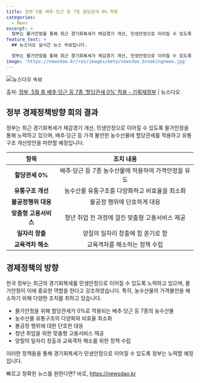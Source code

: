 ```yaml
---
title: 정부 5월 배추·당근 등 7종 할당관세 0% 적용
categories:
  - News
excerpt: >
  정부는 물가안정을 통해 최근 경기회복세가 체감경기 개선, 민생안정으로 이어질 수 있도록 힘쓰기로 했다. 이를…
feature_text: >
  ## 뉴스다오 실시간 뉴스 속보입니다.

  정부는 물가안정을 통해 최근 경기회복세가 체감경기 개선, 민생안정으로 이어질 수 있도록 힘쓰기로 했다. 이를…
image: 'https://newsdao.kr/res/images/meta/newsdao_breakingnews.jpg'
---
```


![뉴스다오 속보](https://newsdao.kr/res/images/meta/newsdao_breakingnews.jpg)

<p>출처: <a href="https://newsdao.kr/3673" rel="dofollow">정부, 5월 중 배추·당근 등 7종 ‘할당관세 0%’ 적용 - 기획재정부</a> | 뉴스다오</p>

<h2 data-ke-size="size26">정부 경제정책방향 회의 결과</h2>
<p data-ke-size="size16">정부는 최근 경기회복세가 체감경기 개선, 민생안정으로 이어질 수 있도록 물가안정을 통해 노력하고 있으며, 배추·당근 등 가격 불안한 농수산물에 할당관세를 적용하고 유통구조 개선방안을 마련할 예정입니다.</p>
<table>
<thead>
<tr>
<th style="text-align: center;">항목</th>
<th style="text-align: center;">조치 내용</th>
</tr>
</thead>
<tbody>
<tr>
<td style="text-align: center; height: 17px;"><b>할당관세 0%</b></td>
<td style="text-align: center; height: 17px;">배추·당근 등 7종 농수산물에 적용하여 가격안정을 유도</td>
</tr>
<tr>
<td style="text-align: center; height: 17px;"><b>유통구조 개선</b></td>
<td style="text-align: center; height: 17px;">농수산물 유통구조를 다양화하고 비효율을 최소화</td>
</tr>
<tr>
<td style="text-align: center; height: 17px;"><b>불공정행위 대응</b></td>
<td style="text-align: center; height: 17px;">불공정 행위에 단호하게 대응</td>
</tr>
<tr>
<td style="text-align: center; height: 17px;"><b>맞춤형 고용서비스</b></td>
<td style="text-align: center; height: 17px;">청년 취업 전 과정에 걸친 맞춤형 고용서비스 제공</td>
</tr>
<tr>
<td style="text-align: center; height: 17px;"><b>일자리 창출</b></td>
<td style="text-align: center; height: 17px;">양질의 일자리 창출에 힘 쏟기로 함</td>
</tr>
<tr>
<td style="text-align: center; height: 17px;"><b>교육격차 해소</b></td>
<td style="text-align: center; height: 17px;">교육격차를 해소하는 정책 수립</td>
</tr>
</tbody>
</table>
<h2 data-ke-size="size26">경제정책의 방향</h2>
<p data-ke-size="size16">한국 정부는 최근의 경기회복세를 민생안정으로 이어질 수 있도록 노력하고 있으며, 물가안정이 이에 중요한 역할을 한다고 강조하였습니다. 특히, 농수산물의 가격불안을 해소하기 위해 다양한 조치를 취하고 있습니다.</p>
<ul>
<li>물가안정을 위해 할당관세가 0%로 적용되는 배추·당근 등 7종의 농수산물</li>
<li>농수산물 유통구조의 다양화와 비효율 최소화</li>
<li>불공정 행위에 대한 단호한 대응</li>
<li>청년 취업을 위한 맞춤형 고용서비스 제공</li>
<li>양질의 일자리 창출과 교육격차 해소를 위한 정책 수립</li>
</ul>
<p data-ke-size="size16">이러한 정책들을 통해 경기회복세가 민생안정으로 이어질 수 있도록 정부는 노력할 예정입니다.</p> 

빠르고 정확한 뉴스를 원한다면? 바로, <a href="https://newsdao.kr" rel="dofollow">https://newsdao.kr</a>


